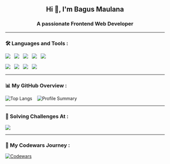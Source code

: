 <h2 align="center">Hi 👋, I'm Bagus Maulana</h2>
<h3 align="center">A passionate Frontend Web Developer</h3>

<!-- <h5 align="left">Connect with me:</h5> -->

---

<h3 align="left">🛠 Languages and Tools :</h3>

<p align="left">
  <img src="https://img.shields.io/badge/HTML5-E34F26?style=for-the-badge&logo=html5&logoColor=white" style="margin-right:8px;" />
  <img src="https://img.shields.io/badge/CSS3-1572B6?style=for-the-badge&logo=css3&logoColor=white" style="margin-right:8px;" />
  <img src="https://img.shields.io/badge/JavaScript-323330?style=for-the-badge&logo=javascript&logoColor=F7DF1E" style="margin-right:8px;" />
  <img src="https://img.shields.io/badge/Tailwind_CSS-38B2AC?style=for-the-badge&logo=tailwind-css&logoColor=white" style="margin-right:8px;" />
  <img src="https://img.shields.io/badge/React-323330?style=for-the-badge&logo=react&logoColor=61DAFB" style="margin-right:8px;" />
</p>

<p align="left">
  <img src="https://img.shields.io/badge/Node%20js-339933?style=for-the-badge&logo=nodedotjs&logoColor=white" style="margin-right:8px;" />
  <img src="https://img.shields.io/badge/Express%20js-323330?style=for-the-badge&logo=express&logoColor=white" style="margin-right:8px;" />
  <img src="https://img.shields.io/badge/MySQL-005C84?style=for-the-badge&logo=mysql&logoColor=white" style="margin-right:8px;" />
  <img src="https://img.shields.io/badge/GIT-E44C30?style=for-the-badge&logo=git&logoColor=white" style="margin-right:8px;" />
  <!-- <img src="https://img.shields.io/badge/next%20js-000000?style=for-the-badge&logo=nextdotjs&logoColor=white" /> -->
</p>

---

<h3 align="left">📊 My GitHub Overview :</h3>

<p align="left">
  <img src="https://github-readme-stats.vercel.app/api/top-langs?username=bagusmaulanahasan&show_icons=true&locale=en&layout=compact" alt="Top Langs" style="margin-right:12px;" />
  <img src="https://github-profile-summary-cards.vercel.app/api/cards/profile-details?username=bagusmaulanahasan" alt="Profile Summary" />
</p>

<!--
<p><img align="center" src="https://github-readme-stats.vercel.app/api?username=bagusmaulanahasan&show_icons=true&locale=en" alt="bagusmaulanahasan" /></p>
-->

---

<h3 align="left">🎯 Solving Challenges At :</h3>

<p align="left">
  <a href="https://www.codewars.com/users/bee_m">
    <img src="https://img.shields.io/badge/Codewars-B1361E?style=for-the-badge&logo=Codewars&logoColor=white" style="margin-right:8px;" />
  </a>
  <!-- 
  <a href="https://www.hackerrank.com/profile/bagusmaulana0320">
    <img src="https://img.shields.io/badge/-Hackerrank-2EC866?style=for-the-badge&logo=HackerRank&logoColor=white" />
  </a>
  <a href="https://leetcode.com/u/zuEYZcdaVx/">
    <img src="https://img.shields.io/badge/-LeetCode-FFA116?style=for-the-badge&logo=LeetCode&logoColor=black" />
  </a>
  -->
</p>

---

<h3>🚀 My Codewars Journey :</h3>

[![Codewars](https://www.codewars.com/users/bee_m/badges/small)](https://www.codewars.com/users/bee_m)
